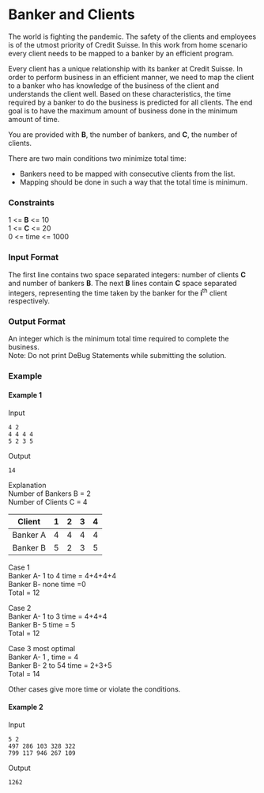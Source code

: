 # Banker and Clients

The world is fighting the pandemic. The safety of the clients and employees is of the utmost priority of Credit Suisse. In this work from home scenario every client needs to be mapped to a banker by an efficient program.

Every client has a unique relationship with its banker at Credit Suisse. In order to perform business in an efficient manner, we need to map the client to a banker who has knowledge of the business of the client and understands the client well. Based on these characteristics, the time required by a banker to do the business is predicted for all clients. The end goal is to have the maximum amount of business done in the minimum amount of time.

You are provided with **B**, the number of bankers, and **C**, the number of clients. 

There are two main conditions two minimize total time:
* Bankers need to be mapped with consecutive clients from the list.
* Mapping should be done in such a way that the total time is minimum.

### Constraints
1 <= **B** <= 10 <br>
1 <= **C** <= 20 <br>
0 <= time <= 1000 <br>

### Input Format

The first line contains two space separated integers: number of clients **C** and number of bankers **B**.
The next **B** lines contain **C** space separated integers, representing the time taken by the banker for the **i**<sup>th</sup> client respectively.

### Output Format

An integer which is the minimum total time required to complete the business.<br>
Note: Do not print DeBug Statements while submitting the solution.
### Example
#### Example 1
Input
```
4 2
4 4 4 4 
5 2 3 5
```

Output
```
14
```

Explanation<br>
Number of Bankers B = 2<br>
Number of Clients C = 4<br>

|Client   | 1 | 2 | 3 | 4 |
|:-------:|---|---|---|---|
|Banker A | 4 | 4 | 4 | 4 |
|Banker B | 5 | 2 | 3 | 5 |



Case 1<br>
Banker A-  1 to 4  time  = 4+4+4+4<br>
Banker B- none     time =0<br>
Total = 12<br>

Case 2<br>
Banker A-  1 to 3  time = 4+4+4<br>
Banker B- 5        time = 5<br>
Total = 12<br>

Case 3 most optimal<br>
Banker A-  1  ,  time = 4<br>
Banker B- 2 to 54       time = 2+3+5<br>
Total = 14<br>

Other cases give more time or violate the conditions.
#### Example 2
Input
```
5 2
497 286 103 328 322
799 117 946 267 109
```

Output
```
1262
```


